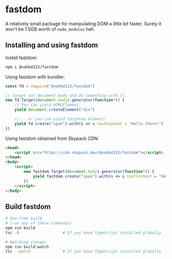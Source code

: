 # fastdom
A relatively small package for manipulating DOM a little bit faster. Surely it won't be 1.5GB worth of ``node_modules`` hell.

## Installing and using fastdom
Install fastdom:
```sh
npm i @nahkd123/fastdom
```

Using fastdom with bundler:
```js
const fd = require("@nahkd123/fastdom")

// Target our document body and do something with it...
new fd.Target(document.body).generator(function*() {
    // You can yield HTMLElement...
    yield document.createElement("div")

    // ...or you can yield targeted element!
    yield fd.create("span").with(s => s.textContent = "Hello there!")
})
```

Using fastdom obtained from Skypack CDN:
```html
<head>
    <script src="https://cdn.skypack.dev/@nahkd123/fastdom"></script>
</head>
<body>
    <script>
        new fastdom.Target(document.body).generator(function*() {
            yield fastdom.create("span").with(s => s.textContent = "Hello there!")
        })
    </script>
</body>
```

## Build fastdom
```sh
# One-time build
# (run any of these commands)
npm run build
tsc -b                   # If you have TypeScript installed globally

# Watching changes
npm run build:watch
tsc --watch              # If you have TypeScript installed globally
```